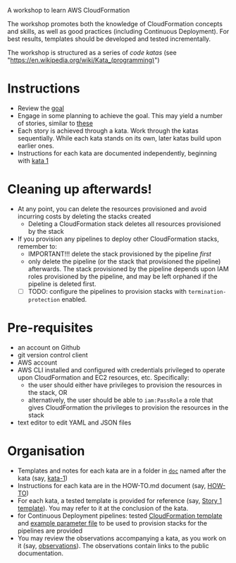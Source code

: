 A workshop to learn AWS CloudFormation

The workshop promotes both the knowledge of CloudFormation concepts and skills, as well as good practices (including Continuous Deployment). For best results, templates should be developed and tested incrementally. 

The workshop is structured as a series of *code katas* (see "https://en.wikipedia.org/wiki/Kata_(programming)")

Instructions
====

- Review the [goal](doc/goal.md) 
- Engage in some planning to achieve the goal. This may yield a number of stories, similar to [these](doc/stories.md)
- Each story is achieved through a kata. Work through the katas sequentially. While each kata stands on its own, later katas build upon earlier ones.
- Instructions for each kata are documented independently, beginning with [kata 1](doc/kata-1/HOW-TO.md) 

Cleaning up afterwards!
====

- At any point, you can delete the resources provisioned and avoid incurring costs by deleting the stacks created
    - Deleting a CloudFormation stack deletes all resources provisioned by the stack
- If you provision any pipelines to deploy other CloudFormation stacks, remember to:
    - IMPORTANT!!! delete the stack provisioned by the pipeline _first_ 
    - only delete the pipeline (or the stack that provisioned the pipeline) afterwards. The stack provisioned by the pipeline depends upon IAM roles provisioned by the pipeline, and may be left orphaned if the pipeline is deleted first. 
    - [ ] TODO: configure the pipelines to provision stacks with `termination-protection` enabled.

Pre-requisites
====

- an account on Github
- git version control client
- AWS account
- AWS CLI installed and configured with credentials privileged to operate upon CloudFormation and EC2 resources, etc. Specifically: 
    - the user should either have privileges to provision the resources in the stack, OR 
    - alternatively, the user should be able to `iam:PassRole` a role that gives CloudFormation the privileges to provision the resources in the stack 
- text editor to edit YAML and JSON files

Organisation
====

- Templates and notes for each kata are in a folder in [`doc`](doc) named after the kata (say, [kata-1](doc/kata-1))
- Instructions for each kata are in the HOW-TO.md document (say, [HOW-TO](doc/kata-1/HOW-TO.md))
- For each kata, a tested template is provided for reference (say, [Story 1 template](doc/kata-1/story_1-template.yaml)). You may refer to it at the conclusion of the kata. 
- for Continuous Deployment pipelines: tested [CloudFormation template](doc/kata-2/pipeline.yaml) and [example parameter file](doc/kata-2/pipeline-parameters.example.json) to be used to provision stacks for the pipelines are provided
- You may review the observations accompanying a kata, as you work on it (say, [observations](doc/kata-1/observations.md)). The observations contain links to the public documentation.
